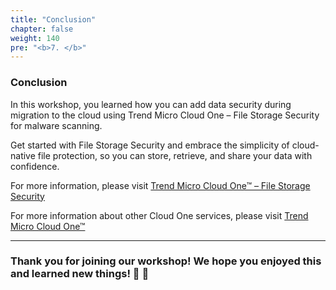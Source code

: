 ```yaml
---
title: "Conclusion"
chapter: false
weight: 140
pre: "<b>7. </b>"
---
```


### Conclusion

In this workshop, you learned how you can add data security during migration to the cloud using Trend Micro Cloud One – File Storage Security for malware scanning.

Get started with File Storage Security and embrace the simplicity of cloud-native file protection, so you can store, retrieve, and share your data with confidence.

For more information, please visit [Trend Micro Cloud One™ – File Storage Security](https://www.trendmicro.com/en_us/business/products/hybrid-cloud/cloud-one-file-storage-security.html)

For more information about other Cloud One services, please visit [Trend Micro Cloud One™](https://www.trendmicro.com/en_us/business/campaigns/cloud-one-services.html)


------

### Thank you for joining our workshop! We hope you enjoyed this and learned new things! :clap: :clap: